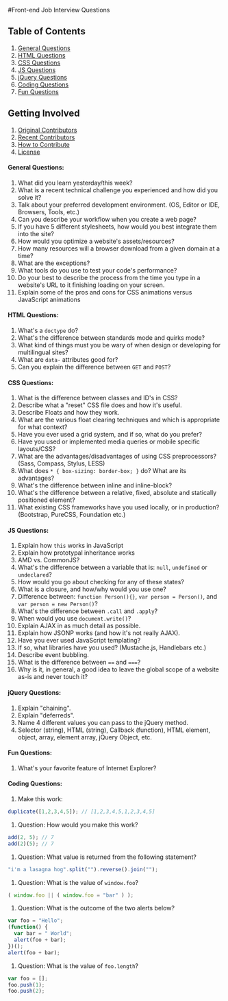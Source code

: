 #Front-end Job Interview Questions

## Table of Contents

  1. [General Questions](#general-questions)
  1. [HTML Questions](#html-questions)
  1. [CSS Questions](#css-questions)
  1. [JS Questions](#js-questions)
  1. [jQuery Questions](#jquery-questions)
  1. [Coding Questions](#coding-questions)
  1. [Fun Questions](#fun-questions)
  

## Getting Involved

  1. [Original Contributors](#original-contributors)
  1. [Recent Contributors](https://github.com/h5bp/Front-end-Developer-Interview-Questions/graphs/contributors)
  1. [How to Contribute](https://github.com/h5bp/Front-end-Developer-Interview-Questions/blob/master/CONTRIBUTING.md)
  1. [License](https://github.com/h5bp/Front-end-Developer-Interview-Questions/blob/master/LICENSE.md)
  
#### General Questions:

1. What did you learn yesterday/this week?
1. What is a recent technical challenge you experienced and how did you solve it?
1. Talk about your preferred development environment. (OS, Editor or IDE, Browsers, Tools, etc.)
1. Can you describe your workflow when you create a web page?
1. If you have 5 different stylesheets, how would you best integrate them into the site?
1. How would you optimize a website's assets/resources?
1. How many resources will a browser download from a given domain at a time?
  1. What are the exceptions?
1. What tools do you use to test your code's performance?
1. Do your best to describe the process from the time you type in a website's URL to it finishing loading on your screen.
1. Explain some of the pros and cons for CSS animations versus JavaScript animations

#### HTML Questions:

1. What's a `doctype` do?
1. What's the difference between standards mode and quirks mode?
1. What kind of things must you be wary of when design or developing for multilingual sites?
1. What are `data-` attributes good for?
1. Can you explain the difference between `GET` and `POST`?

#### CSS Questions:

1. What is the difference between classes and ID's in CSS?
1. Describe what a "reset" CSS file does and how it's useful.
1. Describe Floats and how they work.
1. What are the various float clearing techniques and which is appropriate for what context?
1. Have you ever used a grid system, and if so, what do you prefer?
1. Have you used or implemented media queries or mobile specific layouts/CSS?
1. What are the advantages/disadvantages of using CSS preprocessors? (Sass, Compass, Stylus, LESS)
1. What does ```* { box-sizing: border-box; }``` do? What are its advantages? 
1. What's the difference between inline and inline-block?
1. What's the difference between a relative, fixed, absolute and statically positioned element?
1. What existing CSS frameworks have you used locally, or in production? (Bootstrap, PureCSS, Foundation etc.)

#### JS Questions:

1. Explain how `this` works in JavaScript
1. Explain how prototypal inheritance works
1. AMD vs. CommonJS?
1. What's the difference between a variable that is: `null`, `undefined` or `undeclared`?
  1. How would you go about checking for any of these states?
1. What is a closure, and how/why would you use one?
1. Difference between: `function Person(){}`, `var person = Person()`, and `var person = new Person()`?
1. What's the difference between `.call` and `.apply`?
1. When would you use `document.write()`?
1. Explain AJAX in as much detail as possible.
1. Explain how JSONP works (and how it's not really AJAX).
1. Have you ever used JavaScript templating?
  1. If so, what libraries have you used? (Mustache.js, Handlebars etc.)
1. Describe event bubbling.
1. What is the difference between `==` and `===`?
1. Why is it, in general, a good idea to leave the global scope of a website as-is and never touch it?

#### jQuery Questions:

1. Explain "chaining".
1. Explain "deferreds".
1. Name 4 different values you can pass to the jQuery method.
  1. Selector (string), HTML (string), Callback (function), HTML element, object, array, element array, jQuery Object, etc.

#### Fun Questions:

1. What's your favorite feature of Internet Explorer?

#### Coding Questions:

1. Make this work:
```javascript
duplicate([1,2,3,4,5]); // [1,2,3,4,5,1,2,3,4,5]
```

1. Question: How would you make this work?
```javascript
add(2, 5); // 7
add(2)(5); // 7
```

1. Question: What value is returned from the following statement?
```javascript
"i'm a lasagna hog".split("").reverse().join("");
```

1. Question: What is the value of `window.foo`?
```javascript
( window.foo || ( window.foo = "bar" ) );
```

1. Question: What is the outcome of the two alerts below?
```javascript
var foo = "Hello"; 
(function() { 
  var bar = " World"; 
  alert(foo + bar); 
})(); 
alert(foo + bar);
```

1. Question: What is the value of `foo.length`?
```javascript
var foo = [];
foo.push(1);
foo.push(2);
```

